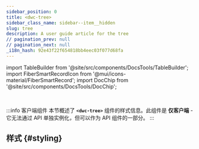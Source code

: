 ```yaml
---
sidebar_position: 0
title: <dwc-tree>
sidebar_class_name: sidebar--item__hidden
slug: tree
description: A user guide article for the tree
// pagination_prev: null
// pagination_next: null
_i18n_hash: 92e43f22f654818bb4eec03f077d68fa
---
```

import TableBuilder from '@site/src/components/DocsTools/TableBuilder';
import FiberSmartRecordIcon from '@mui/icons-material/FiberSmartRecord';
import DocChip from '@site/src/components/DocsTools/DocChip';

<DocChip chip='shadow' />

<br />

:::info 客户端组件
本节概述了 **`<dwc-tree>`** 组件的样式信息。此组件是 **仅客户端** - 它无法通过 API 单独实例化，但可以作为 API 组件的一部分。
:::

## 样式 {#styling}

<TableBuilder name="dwc-tree" clientComponent />
